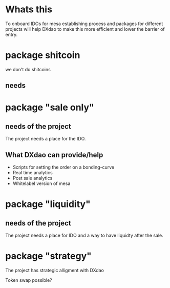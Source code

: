

# Whats this

To onboard IDOs for mesa establishing process and packages for different projects will help DXdao to make this more efficient and lower the barrier of entry.


# package shitcoin

we don't do shitcoins

## needs

# package "sale only"

## needs of the project

The project needs a place for the IDO.

##  What DXdao can provide/help

- Scripts for setting the order on a bonding-curve
- Real time analytics
- Post sale analytics
- Whitelabel version of mesa

# package "liquidity"

## needs of the project

The project needs a place for IDO and a way to have liquidty after the sale.


# package "strategy"

The project has strategic alligment with DXdao

Token swap possible?
